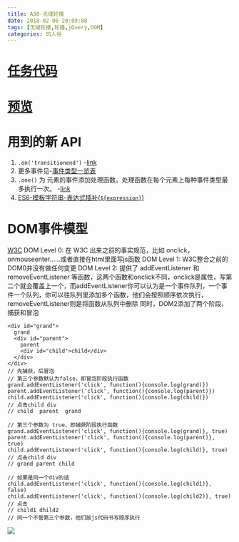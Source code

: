 ```yaml
---
title: A30-无缝轮播
date: 2018-02-06 20:09:08
tags: [无缝轮播,轮播,jQuery,DOM]
categories: 饥人谷
---
```


# [任务代码](https://github.com/zerolhao/task-code/tree/master/A30-jQuery-seamless-carousel)
# [预览](https://zerolhao.github.io/task-code/A30-jQuery-seamless-carousel/index.html)
# 用到的新 API
1. `.on('transitionend')` -[link](https://developer.mozilla.org/zh-CN/docs/Web/Events/transitionend)
2. 更多事件见-[事件类型一览表](事件类型一览表)
3. `.one()` 为 元素的事件添加处理函数。处理函数在每个元素上每种事件类型最多执行一次。 -[link](https://www.jquery123.com/one/)
4. [ES6-模板字符串-表达式插补(`${expression}`)](https://developer.mozilla.org/zh-CN/docs/Web/JavaScript/Reference/template_strings)

# DOM事件模型
[W3C](https://www.w3.org/DOM/DOMTR)
DOM Level 0: 在 W3C 出来之前的事实规范，比如 onclick，onmouseenter……或者直接在html里面写js函数
DOM Level 1: W3C整合之前的DOM0并没有做任何变更
DOM Level 2: 提供了 addEventListener 和 removeEventListener 等函数，这两个函数和onclick不同，onclick是属性，写第二个就会覆盖上一个，而addEventListener你可以认为是一个事件队列，一个事件一个队列，你可以往队列里添加多个函数，他们会按照顺序依次执行，removeEventListener则是将函数从队列中删除
同时，DOM2添加了两个阶段，捕获和冒泡
```
<div id="grand">
  grand
  <div id="parent">
    parent
    <div id="child">child</div>
  </div>
</div>
// 先捕获，后冒泡
// 第三个参数默认为false，即冒泡阶段执行函数
grand.addEventListener('click', function(){console.log(grand)})
parent.addEventListener('click', function(){console.log(parent)})
child.addEventListener('click', function(){console.log(child)})
// 点击child div
// child  parent  grand

// 第三个参数为 true，即捕获阶段执行函数
grand.addEventListener('click', function(){console.log(grand)}, true)
parent.addEventListener('click', function(){console.log(parent)}, true)
child.addEventListener('click', function(){console.log(child)}, true)
// 点击child div
// grand parent child

// 如果是同一个div的话
child.addEventListener('click', function(){console.log(child1)}, false)
child.addEventListener('click', function(){console.log(child2)}, true)
// 点击
// child1 dhild2
// 同一个不管第三个参数，他们按js代码书写顺序执行
```
![](http://upload-images.jianshu.io/upload_images/9047034-7aa8522b80cdf05d.png?imageMogr2/auto-orient/strip%7CimageView2/2/w/1240)
